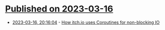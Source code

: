 # [Published on 2023-03-16](index.md)

* [2023-03-16, 20:16:04](https://lobste.rs/s/n7e9ui/how_itch_io_uses_coroutines_for_non) - [How itch.io uses Coroutines for non-blocking IO](https://leafo.net/posts/itchio-and-coroutines.html)
